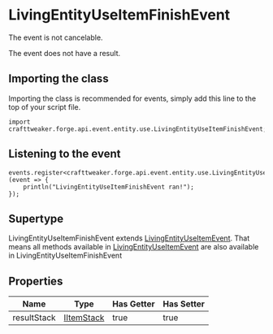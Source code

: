 # LivingEntityUseItemFinishEvent

The event is not cancelable.

The event does not have a result.

## Importing the class

Importing the class is recommended for events, simply add this line to the top of your script file.
```zenscript
import crafttweaker.forge.api.event.entity.use.LivingEntityUseItemFinishEvent;
```


## Listening to the event

```zenscript
events.register<crafttweaker.forge.api.event.entity.use.LivingEntityUseItemFinishEvent>(event => {
    println("LivingEntityUseItemFinishEvent ran!");
});
```


## Supertype

LivingEntityUseItemFinishEvent extends [LivingEntityUseItemEvent](/forge/api/event/entity/use/LivingEntityUseItemEvent). That means all methods available in [LivingEntityUseItemEvent](/forge/api/event/entity/use/LivingEntityUseItemEvent) are also available in LivingEntityUseItemFinishEvent

## Properties

|    Name     |                    Type                    | Has Getter | Has Setter |
|-------------|--------------------------------------------|------------|------------|
| resultStack | [IItemStack](/vanilla/api/item/IItemStack) | true       | true       |

